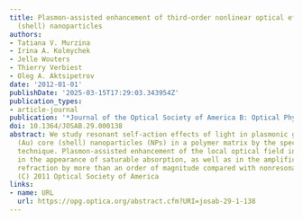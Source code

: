 ```yaml
---
title: Plasmon-assisted enhancement of third-order nonlinear optical effects in core
  (shell) nanoparticles
authors:
- Tatiana V. Murzina
- Irina A. Kolmychek
- Jelle Wouters
- Thierry Verbiest
- Oleg A. Aktsipetrov
date: '2012-01-01'
publishDate: '2025-03-15T17:29:03.343954Z'
publication_types:
- article-journal
publication: '*Journal of the Optical Society of America B: Optical Physics*'
doi: 10.1364/JOSAB.29.000138
abstract: We study resonant self-action effects of light in plasmonic gamma-Fe2O3
  (Au) core (shell) nanoparticles (NPs) in a polymer matrix by the spectroscopic Z-scan
  technique. Plasmon-assisted enhancement of the local optical field in NPs results
  in the appearance of saturable absorption, as well as in the amplification of nonlinear
  refraction by more than an order of magnitude compared with nonresonant conditions.
  (C) 2011 Optical Society of America
links:
- name: URL
  url: https://opg.optica.org/abstract.cfm?URI=josab-29-1-138
---
```

